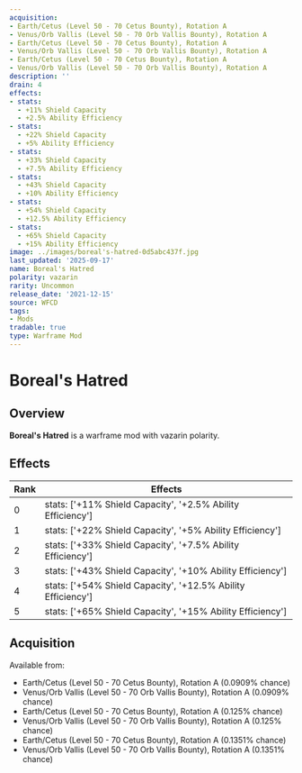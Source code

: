 ```yaml
---
acquisition:
- Earth/Cetus (Level 50 - 70 Cetus Bounty), Rotation A
- Venus/Orb Vallis (Level 50 - 70 Orb Vallis Bounty), Rotation A
- Earth/Cetus (Level 50 - 70 Cetus Bounty), Rotation A
- Venus/Orb Vallis (Level 50 - 70 Orb Vallis Bounty), Rotation A
- Earth/Cetus (Level 50 - 70 Cetus Bounty), Rotation A
- Venus/Orb Vallis (Level 50 - 70 Orb Vallis Bounty), Rotation A
description: ''
drain: 4
effects:
- stats:
  - +11% Shield Capacity
  - +2.5% Ability Efficiency
- stats:
  - +22% Shield Capacity
  - +5% Ability Efficiency
- stats:
  - +33% Shield Capacity
  - +7.5% Ability Efficiency
- stats:
  - +43% Shield Capacity
  - +10% Ability Efficiency
- stats:
  - +54% Shield Capacity
  - +12.5% Ability Efficiency
- stats:
  - +65% Shield Capacity
  - +15% Ability Efficiency
image: ../images/boreal's-hatred-0d5abc437f.jpg
last_updated: '2025-09-17'
name: Boreal's Hatred
polarity: vazarin
rarity: Uncommon
release_date: '2021-12-15'
source: WFCD
tags:
- Mods
tradable: true
type: Warframe Mod
---
```


# Boreal's Hatred

## Overview

**Boreal's Hatred** is a warframe mod with vazarin polarity.

## Effects

| Rank | Effects |
|------|----------|
| 0 | stats: ['+11% Shield Capacity', '+2.5% Ability Efficiency'] |
| 1 | stats: ['+22% Shield Capacity', '+5% Ability Efficiency'] |
| 2 | stats: ['+33% Shield Capacity', '+7.5% Ability Efficiency'] |
| 3 | stats: ['+43% Shield Capacity', '+10% Ability Efficiency'] |
| 4 | stats: ['+54% Shield Capacity', '+12.5% Ability Efficiency'] |
| 5 | stats: ['+65% Shield Capacity', '+15% Ability Efficiency'] |

## Acquisition

Available from:
- Earth/Cetus (Level 50 - 70 Cetus Bounty), Rotation A (0.0909% chance)
- Venus/Orb Vallis (Level 50 - 70 Orb Vallis Bounty), Rotation A (0.0909% chance)
- Earth/Cetus (Level 50 - 70 Cetus Bounty), Rotation A (0.125% chance)
- Venus/Orb Vallis (Level 50 - 70 Orb Vallis Bounty), Rotation A (0.125% chance)
- Earth/Cetus (Level 50 - 70 Cetus Bounty), Rotation A (0.1351% chance)
- Venus/Orb Vallis (Level 50 - 70 Orb Vallis Bounty), Rotation A (0.1351% chance)

